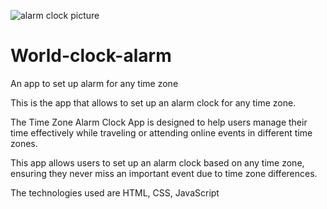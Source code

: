 
![alarm clock picture](https://github.com/rocknrome/World-clock-alarm/assets/126816805/1384459d-fea7-421d-a513-35b9499cd103)

# World-clock-alarm
An app to set up alarm for any time zone

This is the app that allows to set up an alarm clock for any time zone. 

The Time Zone Alarm Clock App is designed to help users manage their time 
effectively while traveling or attending online events in different time zones. 

This app allows users to set up an alarm clock based on any time zone, 
ensuring they never miss an important event due to time zone differences.

The technologies used are HTML, CSS, JavaScript
